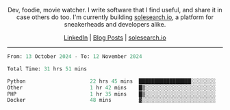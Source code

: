 <p align="center">Dev, foodie, movie watcher. I write software that I find useful, and share it in case others do too. I'm currently building <a href="https://solesearch.io">solesearch.io</a>, a platform for sneakerheads and developers alike.</p>
<p align="center">
  <a href="https://www.linkedin.com/in/peter-rauscher">LinkedIn</a>
  |
  <a href="https://dev.to/peterrauscher">Blog Posts</a>
  |
  <a href="https://solesearch.io">solesearch.io</a>
</p>
<hr/>
<!--START_SECTION:waka-->

```python
From: 13 October 2024 - To: 12 November 2024

Total Time: 31 hrs 51 mins

Python                     22 hrs 45 mins  █████████████████░░░░░░░░   67.82 %
Other                      1 hr 42 mins    █▒░░░░░░░░░░░░░░░░░░░░░░░   05.08 %
PHP                        1 hr 35 mins    █▒░░░░░░░░░░░░░░░░░░░░░░░   04.76 %
Docker                     48 mins         ▓░░░░░░░░░░░░░░░░░░░░░░░░   02.41 %
```

<!--END_SECTION:waka-->
